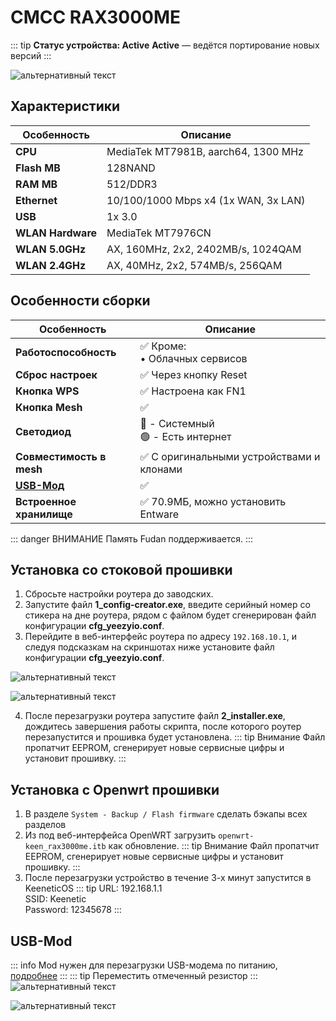 # CMCC RAX3000ME <BoostyBadge type="keenetic" text="5.0" url="/wiki/helpful/boosty"/> <YezBadge type="keenetic" text="4.3.6.2" url="/assets/files/firmware/CMCC-RAX3000ME.7z" />

::: tip **Статус устройства: Active**
**Active** — ведётся портирование новых версий
:::

![альтернативный текст](/assets/images/wiki/guides/rax3000me/3.png)

## Характеристики

| Особенность       | Описание                             |
|-------------------|--------------------------------------|
| **CPU**           | MediaTek MT7981B, aarch64, 1300 MHz  |
| **Flash MB**      | 128NAND                              |
| **RAM MB**        | 512/DDR3                             |
| **Ethernet**      | 10/100/1000 Mbps x4 (1x WAN, 3x LAN) |
| **USB**           | 1x 3.0                               |
| **WLAN Hardware** | MediaTek MT7976CN                    |
| **WLAN 5.0GHz**   | AX, 160MHz, 2x2, 2402MB/s, 1024QAM   |
| **WLAN 2.4GHz**   | AX, 40MHz, 2x2, 574MB/s, 256QAM      |

## Особенности сборки

| Особенность              | Описание                                 |
|--------------------------|------------------------------------------|
| **Работоспособность**    | ✅ Кроме: <br/> • Облачных сервисов       |
| **Сброс настроек**       | ✅ Через кнопку Reset                     |
| **Кнопка WPS**           | ✅ Настроена как FN1                      |
| **Кнопка Mesh**          | ✅                                        |
| **Светодиод**            | 🔴 - Системный <br/>🟢 - Есть интернет   |
| **Совместимость в mesh** | ✅ С оригинальными устройствами и клонами |
| **[USB-Мод](#usb-mod)**  | ✅                                        |
| **Встроенное хранилище** | ✅ 70.9МБ, можно установить Entware       |

::: danger ВНИМАНИЕ
Память Fudan поддерживается.
:::

## Установка со стоковой прошивки

1. Сбросьте настройки роутера до заводских.
2. Запустите файл **1_config-creator.exe**, введите серийный номер со стикера на дне роутера, рядом с файлом будет сгенерирован файл конфигурации **cfg_yeezyio.conf**.
3. Перейдите в веб-интерфейс роутера по адресу `192.168.10.1`, и следуя подсказкам на скриншотах ниже установите файл конфигурации **cfg_yeezyio.conf**.

![альтернативный текст](/assets/images/wiki/guides/rax3000me/1.png)

![альтернативный текст](/assets/images/wiki/guides/rax3000me/2.png)

4. После перезагрузки роутера запустите файл **2_installer.exe**, дождитесь завершения работы скрипта, после которого роутер перезапустится и прошивка будет установлена.
::: tip Внимание
Файл пропатчит EEPROM, сгенерирует новые сервисные цифры и установит прошивку.
:::

## Установка с Openwrt прошивки

1. В разделе `System - Backup / Flash firmware` сделать бэкапы всех разделов
2. Из под веб-интерфейса OpenWRT загрузить `openwrt-keen_rax3000me.itb` как
   обновление.
   ::: tip Внимание
   Файл пропатчит EEPROM, сгенерирует новые сервисные цифры и установит прошивку.
   :::
3. После перезагрузки устройство в течение 3-х минут запустится в KeeneticOS
   ::: tip URL: 192.168.1.1<br/>SSID: Keenetic<br/>Password: 12345678
   :::
## USB-Mod

::: info
Mod нужен для перезагрузки USB-модема по
питанию, [подробнее](https://help.keenetic.com/hc/ru/articles/115000041605-%D0%9C%D0%BE%D0%B6%D0%BD%D0%BE-%D0%BB%D0%B8-%D0%BF%D0%B5%D1%80%D0%B5%D0%B7%D0%B0%D0%B3%D1%80%D1%83%D0%B7%D0%B8%D1%82%D1%8C-%D0%BF%D0%BE-%D0%BF%D0%B8%D1%82%D0%B0%D0%BD%D0%B8%D1%8E-USB-%D0%BC%D0%BE%D0%B4%D0%B5%D0%BC-%D0%BF%D0%BE%D0%B4%D0%BA%D0%BB%D1%8E%D1%87%D0%B5%D0%BD%D0%BD%D1%8B%D0%B9-%D0%BA-Keenetic-%D1%81%D1%80%D0%B5%D0%B4%D1%81%D1%82%D0%B2%D0%B0%D0%BC%D0%B8-%D0%B8%D0%BD%D1%82%D0%B5%D1%80%D0%BD%D0%B5%D1%82-%D1%86%D0%B5%D0%BD%D1%82%D1%80%D0%B0)
:::
::: tip Переместить отмеченный резистор
:::
![альтернативный текст](/assets/images/wiki/helpful/usb-mod/rax-3000me-1.jpg)

![альтернативный текст](/assets/images/wiki/helpful/usb-mod/rax-3000me-2.jpg)


